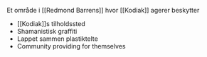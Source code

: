 Et område i [[Redmond Barrens]] hvor [[Kodiak]] agerer beskytter

- [[Kodiak]]s tilholdssted
- Shamanistisk graffiti
- Lappet sammen plastiktelte
- Community providing for themselves
